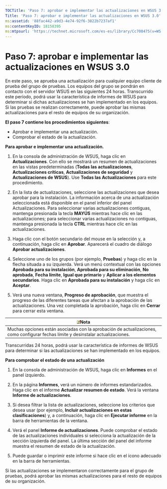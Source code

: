 ```yaml
---
TOCTitle: 'Paso 7: aprobar e implementar las actualizaciones en WSUS 3.0'
Title: 'Paso 7: aprobar e implementar las actualizaciones en WSUS 3.0'
ms:assetid: '88fac442-a9d3-4e74-92f6-3822b7237af1'
ms:contentKeyID: 18158395
ms:mtpsurl: 'https://technet.microsoft.com/es-es/library/Cc708475(v=WS.10)'
---
```


Paso 7: aprobar e implementar las actualizaciones en WSUS 3.0
=============================================================

En este paso, se aprueba una actualización para cualquier equipo cliente de prueba del grupo de pruebas. Los equipos del grupo se pondrán en contacto con el servidor WSUS en las siguientes 24 horas. Transcurrido este período, podrá usar la característica de informes de WSUS para determinar si dichas actualizaciones se han implementado en los equipos. Si las pruebas se realizan correctamente, puede aprobar las mismas actualizaciones para el resto de equipos de su organización.

**El paso 7 contiene los procedimientos siguientes**:

-   Aprobar e implementar una actualización.
-   Comprobar el estado de la actualización.

**Para aprobar e implementar una actualización.**
1.  En la consola de administración de WSUS, haga clic en **Actualizaciones**. Con ello se mostrará un resumen de actualizaciones en las vistas predeterminadas (**Todas las actualizaciones**, **Actualizaciones críticas**, **Actualizaciones de seguridad** y **Actualizaciones de WSUS**). Use **Todas las Actualizaciones** para este procedimiento.

2.  En la lista de actualizaciones, seleccione las actualizaciones que desea aprobar para la instalación. La información acerca de una actualización seleccionada está disponible en el panel inferior del panel Actualizaciones. Para seleccionar varias actualizaciones contiguas, mantenga presionada la tecla **MAYÚS** mientras hace clic en las actualizaciones; para seleccionar varias actualizaciones no contiguas, mantenga presionada la tecla **CTRL** mientras hace clic en las actualizaciones.

3.  Haga clic con el botón secundario del mouse en la selección y, a continuación, haga clic en **Aprobar**. Aparecerá el cuadro de diálogo **Aprobar actualizaciones**.

4.  Seleccione uno de los grupos (por ejemplo, **Pruebas**) y haga clic en la flecha situada a su izquierda. Verá un menú contextual con las opciones **Aprobada para su instalación**, **Aprobada para su eliminación**, **No aprobada**, **Fecha límite**, **Igual que primario** y **Aplicar a los elementos secundarios**. Haga clic en **Aprobada para su instalación** y haga clic en **Aceptar**.

5.  Verá una nueva ventana, **Progreso de aprobación**, que muestra el progreso de las diferentes tareas que afectan a la aprobación de las actualizaciones. Una vez completada la aprobación, haga clic en **Cerrar** para cerrar esta ventana.

| ![](images/Cc708475.note(WS.10).gif)Nota                                                              |
|------------------------------------------------------------------------------------------------------------------------------------|
| Muchas opciones están asociadas con la aprobación de actualizaciones, como configurar fechas límite y desinstalar actualizaciones. |

Transcurridas 24 horas, podrá usar la característica de informes de WSUS para determinar si las actualizaciones se han implementado en los equipos.

**Para comprobar el estado de una actualización**
1.  En la consola de administración de WSUS, haga clic en **Informes** en el panel izquierdo.

2.  En la página **Informes**, verá un número de informes estandarizados. Haga clic en el informe **Actualizar resumen de estado**. Verá la ventana **Informe de actualizaciones**.

3.  Si desea filtrar la lista de actualizaciones, seleccione los criterios que desea usar (por ejemplo, **Incluir actualizaciones en estas clasificaciones**) y, a continuación, haga clic en **Ejecutar informe** en la barra de herramientas de la ventana.

4.  Verá el panel **Informe de actualizaciones**. Puede comprobar el estado de las actualizaciones individuales si selecciona la actualización de la sección izquierda del panel. La última sección del panel del informe muestra el resumen de estado de la actualización.

5.  Puede guardar o imprimir este informe si hace clic en el icono adecuado en la barra de herramientas.

Si las actualizaciones se implementaron correctamente para el grupo de pruebas, podrá aprobar las mismas actualizaciones para el resto de equipos de su organización.
